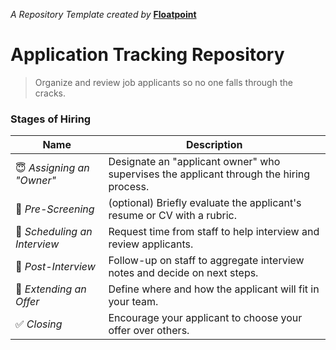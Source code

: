 _A Repository Template created by_ __[Floatpoint](https://www.floatpoint.co/)__

# Application Tracking Repository

> Organize and review job applicants so no one falls through the cracks.

### Stages of Hiring

| Name | Description |
|-|-|
| 😇 _Assigning an "Owner"_ | Designate an "applicant owner" who supervises the applicant through the hiring process. |
| 📝 _Pre-Screening_ | (optional) Briefly evaluate the applicant's resume or CV with a rubric. |
| 💬 _Scheduling an Interview_ | Request time from staff to help interview and review applicants. |
| 🧐 _Post-Interview_ | Follow-up on staff to aggregate interview notes and decide on next steps. |
| 💼 _Extending an Offer_ | Define where and how the applicant will fit in your team. |
| ✅ _Closing_ | Encourage your applicant to choose your offer over others. |
